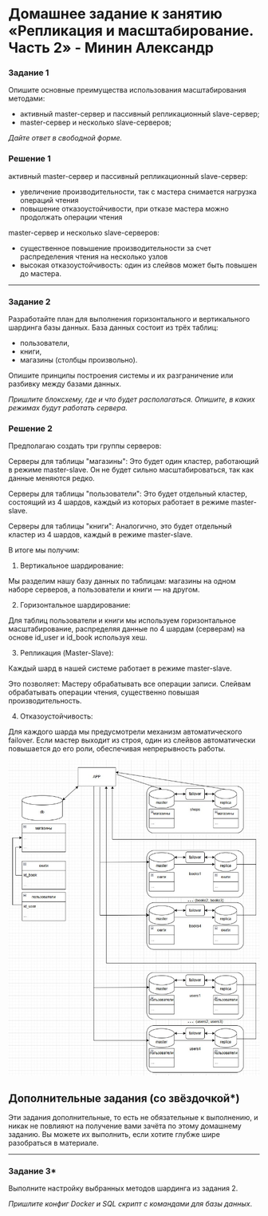 # Домашнее задание к занятию «Репликация и масштабирование. Часть 2» - Минин Александр


### Задание 1

Опишите основные преимущества использования масштабирования методами:

- активный master-сервер и пассивный репликационный slave-сервер; 
- master-сервер и несколько slave-серверов;


*Дайте ответ в свободной форме.*

### Решение 1

активный master-сервер и пассивный репликационный slave-сервер:
- увеличение производительности, так с мастера снимается нагрузка операций чтения
- повышение отказоустойчивости, при отказе мастера можно продолжать операции чтения

master-сервер и несколько slave-серверов:
- существенное повышение производительности за счет распределения чтения на несколько узлов
- высокая отказоустойчивость: один из слейвов может быть повышен до мастера.
---

### Задание 2

Разработайте план для выполнения горизонтального и вертикального шардинга базы данных. База данных состоит из трёх таблиц: 

- пользователи, 
- книги, 
- магазины (столбцы произвольно). 

Опишите принципы построения системы и их разграничение или разбивку между базами данных.

*Пришлите блоксхему, где и что будет располагаться. Опишите, в каких режимах будут работать сервера.* 

### Решение 2


Предполагаю создать три группы серверов:

Серверы для таблицы "магазины": Это будет один кластер, работающий в режиме master-slave. Он не будет сильно масштабироваться, так как данные меняются редко.

Серверы для таблицы "пользователи": Это будет отдельный кластер, состоящий из 4 шардов, каждый из которых работает в режиме master-slave.

Серверы для таблицы "книги": Аналогично, это будет отдельный кластер из 4 шардов, каждый в режиме master-slave.

В итоге мы получим:

1. Вертикальное шардирование: 

Мы разделим нашу базу данных по таблицам: магазины на одном наборе серверов, а пользователи и книги — на другом.

2. Горизонтальное шардирование: 

Для таблиц пользователи и книги мы используем горизонтальное масштабирование, распределяя данные по 4 шардам (серверам) на основе id_user и id_book используя хеш.

3. Репликация (Master-Slave): 

Каждый шард в нашей системе работает в режиме master-slave. 

Это позволяет: Мастеру обрабатывать все операции записи. Слейвам обрабатывать операции чтения, существенно повышая производительность.

4. Отказоустойчивость: 

Для каждого шарда мы предусмотрели механизм автоматического failover. Если мастер выходит из строя, один из слейвов автоматически повышается до его роли, обеспечивая непрерывность работы.

![](./img/task2.jpg)

## Дополнительные задания (со звёздочкой*)
Эти задания дополнительные, то есть не обязательные к выполнению, и никак не повлияют на получение вами зачёта по этому домашнему заданию. Вы можете их выполнить, если хотите глубже шире разобраться в материале.

---
### Задание 3*

Выполните настройку выбранных методов шардинга из задания 2.

*Пришлите конфиг Docker и SQL скрипт с командами для базы данных*.

